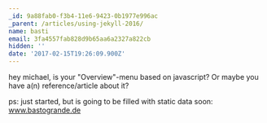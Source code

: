 ```yaml
---
_id: 9a88fab0-f3b4-11e6-9423-0b1977e996ac
_parent: /articles/using-jekyll-2016/
name: basti
email: 3fa4557fab828d9b65aa6a2327a822cb
hidden: ''
date: '2017-02-15T19:26:09.900Z'
---
```


hey michael, is your "Overview"-menu based on javascript? Or maybe you have a(n)
reference/article about it?

ps: just started, but is going to be filled with static data soon:
www.bastogrande.de
